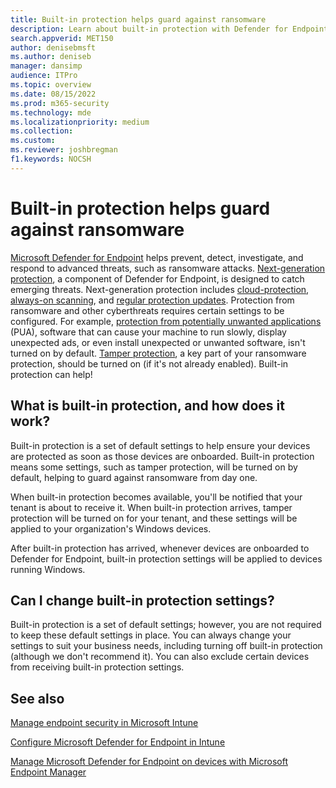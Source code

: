 ```yaml
---
title: Built-in protection helps guard against ransomware
description: Learn about built-in protection with Defender for Endpoint and how it helps guard against ransomware.
search.appverid: MET150 
author: denisebmsft
ms.author: deniseb
manager: dansimp 
audience: ITPro
ms.topic: overview
ms.date: 08/15/2022 
ms.prod: m365-security
ms.technology: mde
ms.localizationpriority: medium
ms.collection: 
ms.custom: 
ms.reviewer: joshbregman
f1.keywords: NOCSH
---
```


# Built-in protection helps guard against ransomware

[Microsoft Defender for Endpoint](microsoft-defender-endpoint.md) helps prevent, detect, investigate, and respond to advanced threats, such as ransomware attacks. [Next-generation protection](next-generation-protection.md), a component of Defender for Endpoint, is designed to catch emerging threats. Next-generation protection includes [cloud-protection](cloud-protection-microsoft-defender-antivirus.md), [always-on scanning](configure-protection-features-microsoft-defender-antivirus.md), and [regular protection updates](manage-updates-baselines-microsoft-defender-antivirus.md). Protection from ransomware and other cyberthreats requires certain settings to be configured. For example, [protection from potentially unwanted applications](detect-block-potentially-unwanted-apps-microsoft-defender-antivirus.md) (PUA), software that can cause your machine to run slowly, display unexpected ads, or even install unexpected or unwanted software, isn't turned on by default. [Tamper protection](prevent-changes-to-security-settings-with-tamper-protection.md), a key part of your ransomware protection, should be turned on (if it's not already enabled). Built-in protection can help!

## What is built-in protection, and how does it work?

Built-in protection is a set of default settings to help ensure your devices are protected as soon as those devices are onboarded. Built-in protection means some settings, such as tamper protection, will be turned on by default, helping to guard against ransomware from day one. 

When built-in protection becomes available, you'll be notified that your tenant is about to receive it. When built-in protection arrives, tamper protection will be turned on for your tenant, and these settings will be applied to your organization's Windows devices.

After built-in protection has arrived, whenever devices are onboarded to Defender for Endpoint, built-in protection settings will be applied to devices running Windows.

## Can I change built-in protection settings?

Built-in protection is a set of default settings; however, you are not required to keep these default settings in place. You can always change your settings to suit your business needs, including turning off built-in protection (although we don't recommend it). You can also exclude certain devices from receiving built-in protection settings.

## See also

[Manage endpoint security in Microsoft Intune](/mem/intune/protect/endpoint-security)

[Configure Microsoft Defender for Endpoint in Intune](/mem/intune/protect/advanced-threat-protection-configure)

[Manage Microsoft Defender for Endpoint on devices with Microsoft Endpoint Manager](/mem/intune/protect/mde-security-integration)

